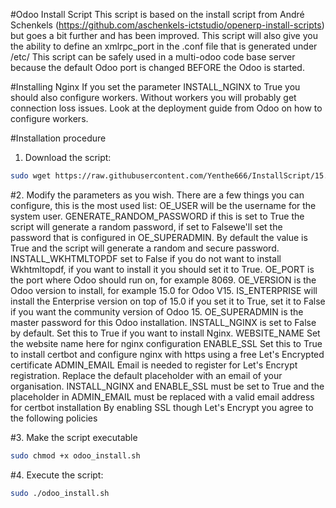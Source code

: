 #Odoo Install Script
This script is based on the install script from André Schenkels (https://github.com/aschenkels-ictstudio/openerp-install-scripts) but goes a bit further and has been improved. This script will also give you the ability to define an xmlrpc_port in the .conf file that is generated under /etc/ This script can be safely used in a multi-odoo code base server because the default Odoo port is changed BEFORE the Odoo is started.

#Installing Nginx
If you set the parameter INSTALL_NGINX to True you should also configure workers. Without workers you will probably get connection loss issues. Look at the deployment guide from Odoo on how to configure workers.

#Installation procedure
1. Download the script:
```sh
sudo wget https://raw.githubusercontent.com/Yenthe666/InstallScript/15.0/odoo_install.sh
```
#2. Modify the parameters as you wish.
There are a few things you can configure, this is the most used list:
OE_USER will be the username for the system user.
GENERATE_RANDOM_PASSWORD if this is set to True the script will generate a random password, if set to Falsewe'll set the password that is configured in OE_SUPERADMIN. By default the value is True and the script will generate a random and secure password.
INSTALL_WKHTMLTOPDF set to False if you do not want to install Wkhtmltopdf, if you want to install it you should set it to True.
OE_PORT is the port where Odoo should run on, for example 8069.
OE_VERSION is the Odoo version to install, for example 15.0 for Odoo V15.
IS_ENTERPRISE will install the Enterprise version on top of 15.0 if you set it to True, set it to False if you want the community version of Odoo 15.
OE_SUPERADMIN is the master password for this Odoo installation.
INSTALL_NGINX is set to False by default. Set this to True if you want to install Nginx.
WEBSITE_NAME Set the website name here for nginx configuration
ENABLE_SSL Set this to True to install certbot and configure nginx with https using a free Let's Encrypted certificate
ADMIN_EMAIL Email is needed to register for Let's Encrypt registration. Replace the default placeholder with an email of your organisation.
INSTALL_NGINX and ENABLE_SSL must be set to True and the placeholder in ADMIN_EMAIL must be replaced with a valid email address for certbot installation
By enabling SSL though Let's Encrypt you agree to the following policies

#3. Make the script executable
```sh
sudo chmod +x odoo_install.sh
```
#4. Execute the script:
```sh
sudo ./odoo_install.sh
```
